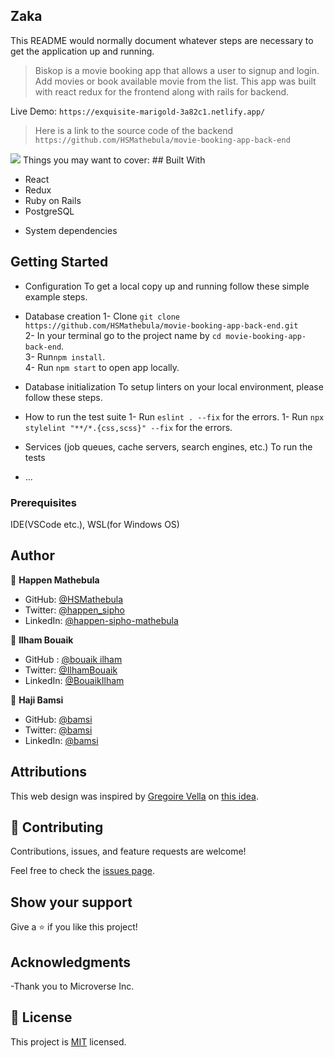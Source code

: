 ## Zaka
This README would normally document whatever steps are necessary to get the
application up and running.
> Biskop is a movie booking app that allows a user to signup and login. Add movies or book available movie from the list. This app was built with react redux for the frontend along with rails for backend.

Live Demo: `https://exquisite-marigold-3a82c1.netlify.app/`

>Here is a link to the source code of the backend `https://github.com/HSMathebula/movie-booking-app-back-end`

<img src="./asserts/Movie Bisko.png"/>
Things you may want to cover:
## Built With

- React
- Redux
- Ruby on Rails
- PostgreSQL

* System dependencies
## Getting Started

* Configuration
To get a local copy up and running follow these simple example steps.

* Database creation
1- Clone `git clone https://github.com/HSMathebula/movie-booking-app-back-end.git` <br>
2- In your terminal go to the project name by `cd movie-booking-app-back-end`. <br>
3- Run`npm install`. <br>
4- Run `npm start` to open app locally.

* Database initialization
To setup linters on your local environment, please follow these steps.

* How to run the test suite
1- Run `eslint . --fix` for the errors.
1- Run `npx stylelint "**/*.{css,scss}" --fix` for the errors.

* Services (job queues, cache servers, search engines, etc.)
To run the tests <br>

* ...
### Prerequisites

IDE(VSCode etc.), WSL(for Windows OS)

## Author

👤 **Happen Mathebula**

- GitHub: [@HSMathebula](https://github.com/HSMathebula)
- Twitter: [@happen_sipho](https://twitter.com/HappenSipho)
- LinkedIn: [@happen-sipho-mathebula](www.linkedin.com/in/happen-sipho-mathebula)

👤 **Ilham Bouaik**

- GitHub : [@bouaik ilham](https://github.com/BouaikIlham)
- Twitter: [@IlhamBouaik](https://twitter.com/IlhamBouaik)
- LinkedIn: [@BouaikIlham](https://www.linkedin.com/in/bouaik-ilham-478478230/)

👤 **Haji Bamsi**

- GitHub: [@bamsi](https://github.com/bamsi)
- Twitter: [@bamsi](https://twitter.com/haji-bamsi-17327728/)
- LinkedIn: [@bamsi](https://linkedin.com/in/bamsi)


## Attributions

This web design was inspired by [Gregoire Vella](https://www.behance.net/gregoirevella)
on [this idea](https://www.behance.net/gallery/19759151/Snapscan-iOs-design-and-branding?tracking_source=).

## 🤝 Contributing

Contributions, issues, and feature requests are welcome!

Feel free to check the [issues page](../../issues/).

## Show your support

Give a ⭐️ if you like this project!

## Acknowledgments

-Thank you to Microverse Inc.

## 📝 License

This project is [MIT](./LICENSE.md) licensed.